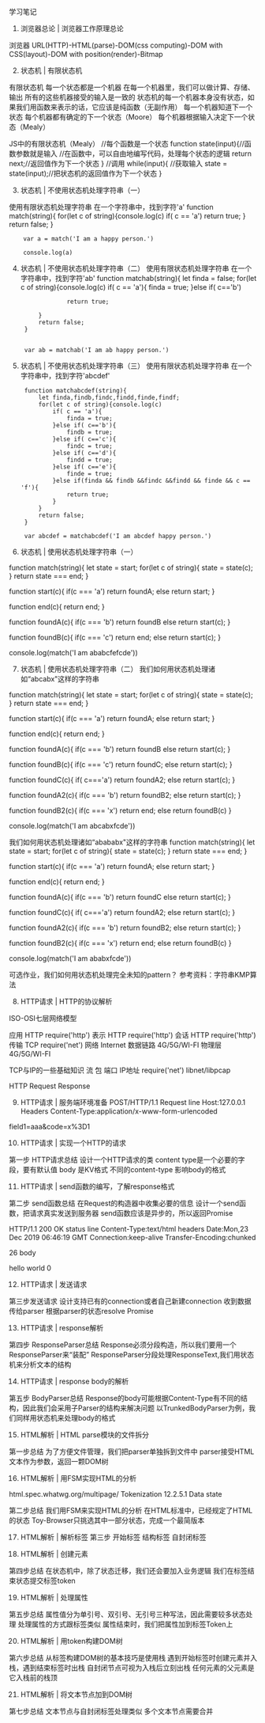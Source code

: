 学习笔记

1. 浏览器总论 | 浏览器工作原理总论

浏览器
URL(HTTP)-HTML(parse)-DOM(css computing)-DOM with CSS(layout)-DOM with position(render)-Bitmap

2. 状态机 | 有限状态机

有限状态机
每一个状态都是一个机器
    在每一个机器里，我们可以做计算、存储、输出
    所有的这些机器接受的输入是一致的
    状态机的每一个机器本身没有状态，如果我们用函数来表示的话，它应该是纯函数（无副作用）
每一个机器知道下一个状态
    每个机器都有确定的下一个状态（Moore）
    每个机器根据输入决定下一个状态（Mealy）

JS中的有限状态机（Mealy）
//每个函数是一个状态
function state(input){//函数参数就是输入
    //在函数中，可以自由地编写代码，处理每个状态的逻辑
    return next;//返回值作为下一个状态
}
//调用
while(input){
    //获取输入
    state = state(input);//把状态机的返回值作为下一个状态
}

3. 状态机 | 不使用状态机处理字符串（一）

使用有限状态机处理字符串
在一个字符串中，找到字符'a'
        function match(string){
            for(let c of string){console.log(c)
                if( c == 'a')
                    return true;
            }
            return false;
        }

        var a = match('I am a happy person.')

        console.log(a)




4. 状态机 | 不使用状态机处理字符串（二）
使用有限状态机处理字符串
在一个字符串中，找到字符'ab'
        function matchab(string){
            let finda = false;
            for(let c of string){console.log(c)
                if( c == 'a'){
                    finda = true;
                }else if( c=='b')
                    
                    return true;
                
            }
            return false;
        }

     
        var ab = matchab('I am ab happy person.')


5. 状态机 | 不使用状态机处理字符串（三）
使用有限状态机处理字符串
在一个字符串中，找到字符'abcdef'

        function matchabcdef(string){
            let finda,findb,findc,findd,finde,findf;
            for(let c of string){console.log(c)
                if( c == 'a'){
                    finda = true;
                }else if( c=='b'){
                    findb = true;
                }else if( c=='c'){
                    findc = true;
                }else if( c=='d'){
                    findd = true;
                }else if( c=='e'){
                    finde = true;
                }else if(finda && findb &&findc &&findd && finde && c == 'f'){
                    return true;
                }
            }
            return false;
        }

        var abcdef = matchabcdef('I am abcdef happy person.')


6. 状态机 | 使用状态机处理字符串（一）


function match(string){
    let state = start;
    for(let c of string){
        state = state(c);
    }
    return state === end;
}

function start(c){
    if(c === 'a') return foundA;
    else return start;
}

function end(c){
    return end;
}

function foundA(c){
    if(c === 'b') return foundB
    else return start(c);
}

function foundB(c){
    if(c === 'c') return end;
    else return start(c);
}

console.log(match('I am ababcfefcde'))

7. 状态机 | 使用状态机处理字符串（二）
我们如何用状态机处理诸如“abcabx"这样的字符串

function match(string){
    let state = start;
    for(let c of string){
        state = state(c);
    }
    return state === end;
}

function start(c){
    if(c === 'a') return foundA;
    else return start;
}

function end(c){
    return end;
}

function foundA(c){
    if(c === 'b') return foundB
    else return start(c);
}

function foundB(c){
    if(c === 'c') return foundC;
    else return start(c);
}

function foundC(c){
    if( c==='a') return foundA2;
    else return start(c);
}

function foundA2(c){
    if(c === 'b') return foundB2;
    else return start(c);
}

function foundB2(c){
    if(c === 'x') return end;
    else return foundB(c)
}

console.log(match('I am abcabxfcde'))

我们如何用状态机处理诸如“abababx"这样的字符串
function match(string){
    let state = start;
    for(let c of string){
        state = state(c);
    }
    return state === end;
}

function start(c){
    if(c === 'a') return foundA;
    else return start;
}

function end(c){
    return end;
}

function foundA(c){
    if(c === 'b') return foundC
    else return start(c);
}


function foundC(c){
    if( c==='a') return foundA2;
    else return start(c);
}

function foundA2(c){
    if(c === 'b') return foundB2;
    else return start(c);
}

function foundB2(c){
    if(c === 'x') return end;
    else return foundB(c)
}

console.log(match('I am ababxfcde'))

可选作业，我们如何用状态机处理完全未知的pattern？
参考资料：字符串KMP算法
 

8. HTTP请求 | HTTP的协议解析

ISO-OSI七层网络模型

应用                HTTP            require('http')
表示                HTTP            require('http')
会话                HTTP            require('http')
传输                TCP             require('net')
网络                Internet
数据链路             4G/5G/WI-FI
物理层              4G/5G/WI-FI


TCP与IP的一些基础知识
流                   包
端口                 IP地址
require('net')      libnet/libpcap

HTTP
Request
Response

9. HTTP请求 | 服务端环境准备
POST/HTTP/1.1                                Request line
Host:127.0.0.1                               Headers
Content-Type:application/x-www-form-urlencoded

field1=aaa&code=x%3D1


10. HTTP请求 | 实现一个HTTP的请求

第一步 HTTP请求总结
设计一个HTTP请求的类
content type是一个必要的字段，要有默认值
body 是KV格式
不同的content-type 影响body的格式


11. HTTP请求 | send函数的编写，了解response格式

第二步 send函数总结
在Request的构造器中收集必要的信息
设计一个send函数，把请求真实发送到服务器
send函数应该是异步的，所以返回Promise

HTTP/1.1 200 OK                         status line
Content-Type:text/html                  headers
Date:Mon,23 Dec 2019 06:46:19 GMT
Connection:keep-alive
Transfer-Encoding:chunked

26                                       body
<html><body>hello world</body></html>
0

12. HTTP请求 | 发送请求

第三步发送请求
设计支持已有的connection或者自己新建connection
收到数据传给parser
根据parser的状态resolve Promise

13. HTTP请求 | response解析

第四步 ResponseParser总结
Response必须分段构造，所以我们要用一个ResponseParser来“装配”
ResponseParser分段处理ResponseText,我们用状态机来分析文本的结构

14. HTTP请求 | response body的解析

第五步 BodyParser总结
Response的body可能根据Content-Type有不同的结构，因此我们会采用子Parser的结构来解决问题
以TrunkedBodyParser为例，我们同样用状态机来处理body的格式


15. HTML解析 | HTML parse模块的文件拆分

第一步总结
为了方便文件管理，我们把parser单独拆到文件中
parser接受HTML文本作为参数，返回一颗DOM树

16. HTML解析 | 用FSM实现HTML的分析

html.spec.whatwg.org/multipage/
Tokenization
12.2.5.1 Data state

第二步总结
我们用FSM来实现HTML的分析
在HTML标准中，已经规定了HTML的状态
Toy-Browser只挑选其中一部分状态，完成一个最简版本

17. HTML解析 | 解析标签
第三步
开始标签
结构标签
自封闭标签

18. HTML解析 | 创建元素

第四步总结
在状态机中，除了状态迁移，我们还会要加入业务逻辑
我们在标签结束状态提交标签token

19. HTML解析 | 处理属性

第五步总结
属性值分为单引号、双引号、无引号三种写法，因此需要较多状态处理
处理属性的方式跟标签类似
属性结束时，我们把属性加到标签Token上

20. HTML解析 | 用token构建DOM树

第六步总结
从标签构建DOM树的基本技巧是使用栈
遇到开始标签时创建元素并入栈，遇到结束标签时出栈
自封闭节点可视为入栈后立刻出栈
任何元素的父元素是它入栈前的栈顶

21. HTML解析 | 将文本节点加到DOM树

第七步总结
文本节点与自封闭标签处理类似
多个文本节点需要合并










